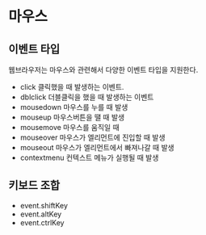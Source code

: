# 마우스

## 이벤트 타입

웹브라우저는 마우스와 관련해서 다양한 이벤트 타입을 지원한다.

* click 클릭했을 때 발생하는 이벤트. 
* dblclick 더블클릭을 했을 때 발생하는 이벤트
* mousedown 마우스를 누를 때 발생
* mouseup 마우스버튼을 땔 때 발생
* mousemove 마우스를 움직일 때
* mouseover 마우스가 엘리먼트에 진입할 때 발생
* mouseout 마우스가 엘리먼트에서 빠져나갈 때 발생
* contextmenu 컨텍스트 메뉴가 실행될 때 발생

## 키보드 조합

* event.shiftKey
* event.altKey
* event.ctrlKey

